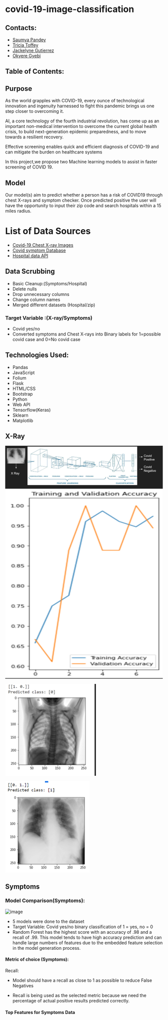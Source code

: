 # covid-19-image-classification



## Contacts:

- [Saumya Pandey](https://github.com/saumya-datascience)
- [Tricia Toffey](https://github.com/ttoffey)
- [Jackelyne Gutierrez](https://github.com//Jackelyneg)
- [Okyere Gyebi](https://github.com/Okyere82)

## Table of Contents:



## Purpose
As the world grapples with COVID-19, every ounce of technological innovation and ingenuity harnessed to fight this pandemic brings us one step closer to overcoming it.
 
AI, a core technology of the fourth industrial revolution, has come up as an important non-medical intervention to overcome the current global health crisis, to build next-generation epidemic preparedness, and to move towards a resilient recovery.

Effective screening enables quick and efficient diagnosis of COVID-19 and can mitigate the burden on healthcare systems

 In this project,we propose two Machine learning models to assist in faster screening of COVID 19.
 
 
 ## Model 
Our model(s) aim to predict whether a person has a risk of COVID19 through chest X-rays and  symptom checker.
Once predicted positive the user will have the opportunity to input their zip code and search hospitals within a 15 miles radius.



# List of Data Sources
- [Covid-19 Chest X-ray Images](https://www.kaggle.com/debajyoti1/covid19-classification-x-ray/data) 
- [Covid symptom Database](https://www.kaggle.com/saumya5679/covid-19-prediction-97-eda?select=Covid+Dataset.csv)
- [Hospital data API](https://protect-public.hhs.gov/pages/hospital-utilization)

## Data Scrubbing
- Basic Cleanup:(Symptoms/Hospital)
- Delete nulls
- Drop unnecessary columns 
- Change column names
- Merged different datasets (Hospital/zip)


### Target Variable :(X-ray/Symptoms)
- Covid yes/no
- Converted symptoms and Chest X-rays into Binary labels for 1=possible covid case and 0=No covid case



## Technologies Used:
- Pandas
- JavaScript
- Folium
- Flask
- HTML/CSS
- Bootstrap
- Python
- Web API
- Tensorflow(Keras)
- Sklearn
- Matplotlib

## X-Ray 

![Network](https://github.com/Jackelyneg/covid-19-image-classification/blob/main/Images/network.PNG)
![val](https://github.com/Jackelyneg/covid-19-image-classification/blob/main/Images/train-val.PNG)

![class 1](https://github.com/Jackelyneg/covid-19-image-classification/blob/main/Images/class%200.PNG)

![class 0](https://github.com/Jackelyneg/covid-19-image-classification/blob/main/Images/class%201.PNG)



## Symptoms

### Model Comparison(Symptoms):
![image](https://user-images.githubusercontent.com/81592631/134608547-3a4eee18-01da-4246-9dc1-799f2c01f316.png)

- 5 models were done to the dataset
- Target Variable: Covid yes/no binary classification of 1 = yes, no = 0
- Random Forest has the highest score with an accuracy of .98 and a recall of .99. This model tends to have high accuracy prediction and can handle large numbers of features due to the embedded feature selection in the model generation process.



#### Metric of choice (Symptoms):
Recall:
- Model should have a recall as close to 1 as possible to reduce False Negatives

- Recall is being used as the selected metric because we need the percentage of actual positive results predicted correctly.

#### Top Features for Symptoms Data



























